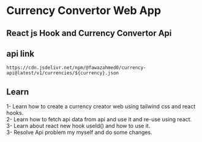 # Currency Convertor Web App

## React js Hook and Currency Convertor Api

## api link

    https://cdn.jsdelivr.net/npm/@fawazahmed0/currency-api@latest/v1/currencies/${currency}.json

## Learn

1- Learn how to create a currency creator web using tailwind css and react hooks.<br/>
2- Learn how to fetch api data from api and use it and re-use using react.<br/>
3- Learn about react new hook useId() and how to use it.<br/>
3- Resolve Api problem my myself and do some changes.<br/>
